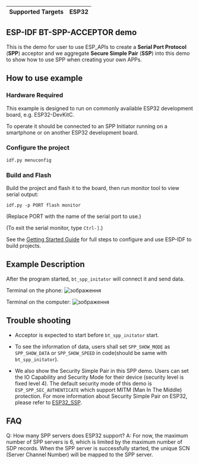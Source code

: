 | Supported Targets | ESP32 |
| ----------------- | ----- |

## ESP-IDF BT-SPP-ACCEPTOR demo

This is the demo for user to use ESP_APIs to create a **Serial Port Protocol** (**SPP**) acceptor and we aggregate **Secure Simple Pair** (**SSP**) into this demo to show how to use SPP when creating your own APPs.

## How to use example

### Hardware Required

This example is designed to run on commonly available ESP32 development board, e.g. ESP32-DevKitC.

To operate it should be connected to an SPP Initiator running on a smartphone or on another ESP32 development board.

### Configure the project

```
idf.py menuconfig
```

### Build and Flash

Build the project and flash it to the board, then run monitor tool to view serial output:

```
idf.py -p PORT flash monitor
```

(Replace PORT with the name of the serial port to use.)

(To exit the serial monitor, type ``Ctrl-]``.)

See the [Getting Started Guide](https://docs.espressif.com/projects/esp-idf/en/latest/get-started/index.html) for full steps to configure and use ESP-IDF to build projects.

## Example Description

After the program started, `bt_spp_initator` will connect it and send data.

Terminal on the phone:
![зображення](https://github.com/dania93/ESP32-Bluetooth-connection/assets/41265108/4eb0fcc2-ce75-4a09-84eb-68f2a31c4fc7)

Terminal on the computer:
![зображення](https://github.com/dania93/ESP32-Bluetooth-connection/assets/41265108/e8096849-4bd7-44f5-b3a4-d9596f20701d)


## Trouble shooting

- Acceptor is expected to start before `bt_spp_initator` start.

- To see the information of data, users shall set `SPP_SHOW_MODE` as `SPP_SHOW_DATA` or `SPP_SHOW_SPEED` in code(should be same with `bt_spp_initator`).

- We also show the Security Simple Pair in this SPP demo. Users can set the IO Capability and Security Mode for their device (security level is fixed level 4). The default security mode of this demo is `ESP_SPP_SEC_AUTHENTICATE` which support MITM (Man In The Middle) protection. For more information about Security Simple Pair on ESP32, please refer to [ESP32_SSP](./ESP32_SSP.md).

## FAQ
Q: How many SPP servers does ESP32 support?
A: For now, the maximum number of SPP servers is 6, which is limited by the maximum number of SDP records. When the SPP server is successfully started, the unique SCN (Server Channel Number) will be mapped to the SPP server.
